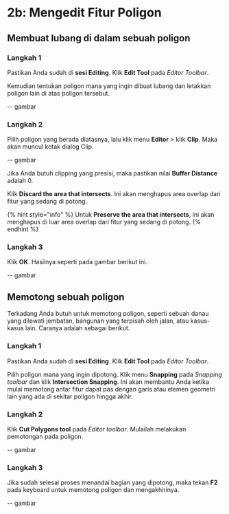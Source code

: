 # 2b: Mengedit Fitur Poligon

## Membuat lubang di dalam sebuah poligon

### Langkah 1

Pastikan Anda sudah di **sesi Editing**. Klik **Edit Tool** pada _Editor Toolbar_.

Kemudian tentukan poligon mana yang ingin dibuat lubang dan letakkan poligon lain di atas poligon tersebut.

-- gambar

### Langkah 2

Pilih poligon yang berada diatasnya, lalu klik menu **Editor** &gt; klik **Clip**. Maka akan muncul kotak dialog Clip.

-- gambar

Jika Anda butuh clipping yang presisi, maka pastikan nilai **Buffer Distance** adalah 0.

Klik **Discard the area that intersects**. Ini akan menghapus area overlap dari fitur yang sedang di potong.

{% hint style="info" %}
Untuk **Preserve the area that intersects**, ini akan menghapus di luar area overlap dari fitur yang sedang di potong.
{% endhint %}

### Langkah 3

Klik **OK**. Hasilnya seperti pada gambar berikut ini.

-- gambar

## Memotong sebuah poligon

Terkadang Anda butuh untuk memotong poligon, seperti sebuah danau yang dilewati jembatan, bangunan yang terpisah oleh jalan, atau kasus-kasus lain. Caranya adalah sebagai berikut.

### Langkah 1

Pastikan Anda sudah di **sesi Editing**. Klik **Edit Tool** pada _Editor Toolbar_.

Pilih poligon mana yang ingin dipotong. Klik menu **Snapping** pada _Snapping toolbar_ dan klik **Intersection Snapping**. Ini akan membantu Anda ketika mulai memotong antar fitur dapat pas dengan garis atau elemen geometri lain yang ada di sekitar poligon hingga akhir.

### Langkah 2

Klik **Cut Polygons tool** pada _Editor toolbar_. Mulailah melakukan pemotongan pada poligon.

-- gambar

### Langkah 3

Jika sudah selesai proses menandai bagian yang dipotong, maka tekan **F2** pada keyboard untuk memotong poligon dan mengakhirinya.

-- gambar

